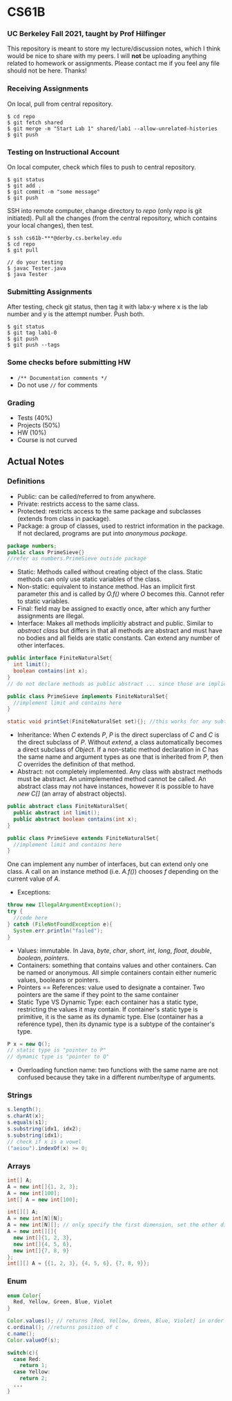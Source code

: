 # CS61B
### UC Berkeley Fall 2021, taught by Prof Hilfinger
This repository is meant to store my lecture/discussion notes, which I think would be nice to share with my peers. I will **not** be uploading anything related to homework or assignments. Please contact me if you feel any file should not be here. Thanks!

### Receiving Assignments
On local, pull from central repository.
```shell
$ cd repo
$ git fetch shared
$ git merge -m "Start Lab 1" shared/lab1 --allow-unrelated-histories
$ git push
```

### Testing on Instructional Account
On local computer, check which files to push to central repository. 

```shell
$ git status
$ git add .
$ git commit -m "some message"
$ git push
```

SSH into remote computer, change directory to *repo* (only *repo* is git initiated). Pull all the changes (from the central repository, which contains your local changes), then test.


```shell
$ ssh cs61b-***@derby.cs.berkeley.edu
$ cd repo
$ git pull

// do your testing
$ javac Tester.java
$ java Tester
```

### Submitting Assignments
After testing, check git status, then tag it with labx-y where x is the lab number and y is the attempt number. Push both.
```shell
$ git status
$ git tag lab1-0
$ git push
$ git push --tags
```

### Some checks before submitting HW
- ```/** Documentation comments */```
- Do not use ```//``` for comments

### Grading
- Tests (40%)
- Projects (50%)
- HW (10%)
- Course is not curved

## Actual Notes

### Definitions
- Public: can be called/referred to from anywhere.
- Private: restricts access to the same class.
- Protected: restricts access to the same package and subclasses (extends from class in package).
- Package: a group of classes, used to restrict information in the package. If not declared, programs are put into *anonymous package*.
```java
package numbers;
public class PrimeSieve{}
//refer as numbers.PrimeSieve outside package
```
- Static: Methods called without creating object of the class. Static methods can only use static variables of the class.
- Non-static: equivalent to instance method. Has an implicit first parameter *this* and is called by *O.f()* where *O* becomes *this*. Cannot refer to static variables.
- Final: field may be assigned to exactly once, after which any further assignments are illegal.
- Interface: Makes all methods implicitly abstract and public. Similar to *abstract class* but differs in that all methods are abstract and must have no bodies and all fields are static constants. Can extend any number of other interfaces.
```java
public interface FiniteNaturalSet{
  int limit();
  boolean contains(int x);
}
// do not declare methods as public abstract ... since those are implicit

public class PrimeSieve implements FiniteNaturalSet{
  //implement limit and contains here
}

static void printSet(FiniteNaturalSet set){}; //this works for any subtype of FiniteNaturalSet
``` 
- Inheritance: When *C* extends *P*, *P* is the direct superclass of *C* and *C* is the direct subclass of *P*.
Without *extend*, a class automatically becomes a direct subclass of *Object*. 
If a non-static method declaration in *C* has the same name and argument types as one that is inherited from *P*, then *C* overrides the definition of that method.
- Abstract: not completely implemented. Any class with abstract methods must be abstract. An unimplemented method cannot be called. An abstract class may not have instances, however it is possible to have *new C[]* (an array of abstract objects).

```java
public abstract class FiniteNaturalSet{
  public abstract int limit();
  public abstract boolean contains(int x);
}

public class PrimeSieve extends FiniteNaturalSet{
  //implement limit and contains here
}
```

One can implement any number of interfaces, but can extend only one class.
A call on an instance method (i.e. *A.f()*) chooses *f* depending on the current value of *A*.
- Exceptions:
```java
throw new IllegalArgumentException();
try {
  //code here
} catch (FileNotFoundException e){
  System.err.println("failed");
}
```

- Values: immutable. In Java, *byte*, *char*, *short*, *int*, *long*, *float*, *double*, *boolean*, *pointers*.
- Containers: something that contains values and other containers. Can be named or anonymous. All simple containers contain either numeric values, booleans or pointers.
- Pointers == References: value used to designate a container. Two pointers are the same if they point to the same container
- Static Type VS Dynamic Type: each container has a static type, restricting the values it may contain. If container's static type is primitive, it is the same as its dynamic type. Else (container has a reference type), then its dynamic type is a subtype of the container's type.
```java
P x = new Q();
// static type is "pointer to P"
// dymamic type is "pointer to Q"
```
- Overloading function name: two functions with the same name are not confused because they take in a different number/type of arguments.

### Strings
```java
s.length();
s.charAt(x);
s.equals(s1);
s.substring(idx1, idx2);
s.substring(idx1);
// check if x is a vowel
("aeiou").indexOf(x) >= 0;
```

### Arrays
```java
int[] A;
A = new int[]{1, 2, 3};
A = new int[100];
int[] A = new int[100];

int[][] A;
A = new int[N][N];
A = new int[N][]; // only specify the first dimension, set the other dimension individually
A = new int[][]{
  new int[]{1, 2, 3},
  new int[]{4, 5, 6},
  new int[]{7, 8, 9}
};
int[][] A = {{1, 2, 3}, {4, 5, 6}, {7, 8, 9}};
```

### Enum
```java
enum Color{
  Red, Yellow, Green, Blue, Violet
}

Color.values(); // returns [Red, Yellow, Green, Blue, Violet] in order
c.ordinal(); //returns position of c
c.name(); 
Color.valueOf(s);

switch(c){
  case Red:
    return 1;
  case Yellow:
    return 2;
  ...
}
```







